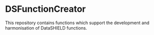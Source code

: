 # DSFunctionCreator
This repository contains functions which support the development and harmonisation of DataSHIELD functions.

